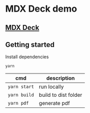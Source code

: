 # MDX Deck demo

## [MDX Deck](https://github.com/jxnblk/mdx-deck)

## Getting started

Install dependencies

```shell
yarn
```

cmd | description
--- | ---
`yarn start` | run locally
`yarn build` | build to dist folder
`yarn pdf` | generate pdf
